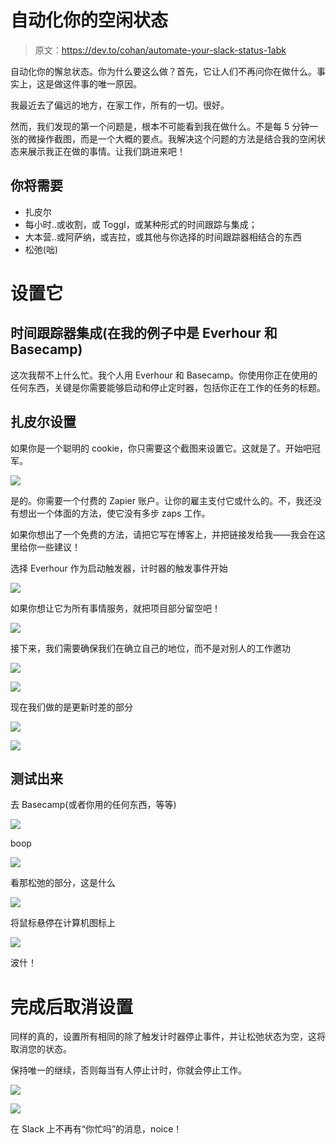 # 自动化你的空闲状态

> 原文：<https://dev.to/cohan/automate-your-slack-status-1abk>

自动化你的懈怠状态。你为什么要这么做？首先，它让人们不再问你在做什么。事实上，这是做这件事的唯一原因。

我最近去了偏远的地方，在家工作，所有的一切。很好。

然而，我们发现的第一个问题是，根本不可能看到我在做什么。不是每 5 分钟一张的微操作截图，而是一个大概的要点。我解决这个问题的方法是结合我的空闲状态来展示我正在做的事情。让我们跳进来吧！

## 你将需要

*   扎皮尔
*   每小时..或收割，或 Toggl，或某种形式的时间跟踪与集成；
*   大本营..或阿萨纳，或吉拉，或其他与你选择的时间跟踪器相结合的东西
*   松弛(咄)

# 设置它

## 时间跟踪器集成(在我的例子中是 Everhour 和 Basecamp)

这次我帮不上什么忙。我个人用 Everhour 和 Basecamp。你使用你正在使用的任何东西，关键是你需要能够启动和停止定时器，包括你正在工作的任务的标题。

## 扎皮尔设置

如果你是一个聪明的 cookie，你只需要这个截图来设置它。这就是了。开始吧冠军。

[![](img/64989832f1f92003d44de788ff12a4f4.png)](https://res.cloudinary.com/practicaldev/image/fetch/s--bPdjtqkG--/c_limit%2Cf_auto%2Cfl_progressive%2Cq_auto%2Cw_880/https://cohan.img/automateslackstatus/zapier-home.png)

是的。你需要一个付费的 Zapier 账户。让你的雇主支付它或什么的。不，我还没有想出一个体面的方法，使它没有多步 zaps 工作。

如果你想出了一个免费的方法，请把它写在博客上，并把链接发给我——我会在这里给你一些建议！

选择 Everhour 作为启动触发器，计时器的触发事件开始

[![](img/762d2473f2e581a6279cbace9cbd1bc8.png)](https://res.cloudinary.com/practicaldev/image/fetch/s--LY_Y29KM--/c_limit%2Cf_auto%2Cfl_progressive%2Cq_auto%2Cw_880/https://cohan.img/automateslackstatus/zapier-everhour-1.png)

如果你想让它为所有事情服务，就把项目部分留空吧！

[![](img/fea7fe201941715edf4aaeda1da75833.png)](https://res.cloudinary.com/practicaldev/image/fetch/s--NUNjchsw--/c_limit%2Cf_auto%2Cfl_progressive%2Cq_auto%2Cw_880/https://cohan.img/automateslackstatus/zapier-everhour-2.png)

接下来，我们需要确保我们在确立自己的地位，而不是对别人的工作邀功

[![](img/5afe6fc1e5d3bf0c34787ee0f6120c6a.png)](https://res.cloudinary.com/practicaldev/image/fetch/s--fB1_Na3Q--/c_limit%2Cf_auto%2Cfl_progressive%2Cq_auto%2Cw_880/https://cohan.img/automateslackstatus/zapier-everhour-3.png)

[![](img/6c49ba4e88fe8e1de877230fd093a3eb.png)](https://res.cloudinary.com/practicaldev/image/fetch/s--hpy0-J7e--/c_limit%2Cf_auto%2Cfl_progressive%2Cq_auto%2Cw_880/https://cohan.img/automateslackstatus/zapier-everhour-4.png)

现在我们做的是更新时差的部分

[![](img/52a113abda3597002d3d2dee5df27f8c.png)](https://res.cloudinary.com/practicaldev/image/fetch/s--lS5Ks3Tr--/c_limit%2Cf_auto%2Cfl_progressive%2Cq_auto%2Cw_880/https://cohan.img/automateslackstatus/zapier-slack-1.png)

[![](img/ae5cb9ecd2624b493f079fde36683430.png)](https://res.cloudinary.com/practicaldev/image/fetch/s--awLe36p2--/c_limit%2Cf_auto%2Cfl_progressive%2Cq_auto%2Cw_880/https://cohan.img/automateslackstatus/zapier-slack-2.png)

## 测试出来

去 Basecamp(或者你用的任何东西，等等)

[![](img/7e38965ff290a3ceb830e9da02e6513d.png)](https://res.cloudinary.com/practicaldev/image/fetch/s--YFLoGItL--/c_limit%2Cf_auto%2Cfl_progressive%2Cq_auto%2Cw_880/https://cohan.img/automateslackstatus/zapier-basecamp-1.png)

boop

[![](img/9ce1c693b4cc951e1b2df924426496e7.png)](https://res.cloudinary.com/practicaldev/image/fetch/s--M5Q_wiOx--/c_limit%2Cf_auto%2Cfl_progressive%2Cq_auto%2Cw_880/https://cohan.img/automateslackstatus/zapier-basecamp-2.png)

看那松弛的部分，这是什么

[![](img/74ac28f992ce89ab57d308679145ecd1.png)](https://res.cloudinary.com/practicaldev/image/fetch/s--vD3E8dRr--/c_limit%2Cf_auto%2Cfl_progressive%2Cq_auto%2Cw_880/https://cohan.img/automateslackstatus/zapier-slack-3.png)

将鼠标悬停在计算机图标上

[![](img/b3cd2359ce25de0e02226dd68f2034b4.png)](https://res.cloudinary.com/practicaldev/image/fetch/s--3vRgjJcW--/c_limit%2Cf_auto%2Cfl_progressive%2Cq_auto%2Cw_880/https://cohan.img/automateslackstatus/zapier-slack-4.png)

波什！

# 完成后取消设置

同样的真的，设置所有相同的除了触发计时器停止事件，并让松弛状态为空，这将取消您的状态。

保持唯一的继续，否则每当有人停止计时，你就会停止工作。

[![](img/5e684bb05df4575c3492a0cf595d3466.png)](https://res.cloudinary.com/practicaldev/image/fetch/s--NQp5oV-V--/c_limit%2Cf_auto%2Cfl_progressive%2Cq_auto%2Cw_880/https://cohan.img/automateslackstatus/zapier-everhour-5.png)

[![](img/0b790884a94ee984c728348eee4e35f0.png)](https://res.cloudinary.com/practicaldev/image/fetch/s--jKa_JDFK--/c_limit%2Cf_auto%2Cfl_progressive%2Cq_auto%2Cw_880/https://cohan.img/automateslackstatus/zapier-everhour-6.png)

在 Slack 上不再有“你忙吗”的消息，noice！